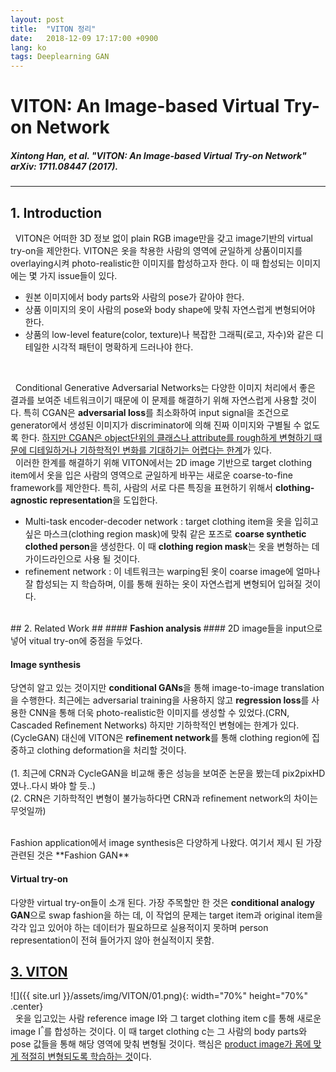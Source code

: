 ```yaml
---
layout: post
title:  "VITON 정리"
date:   2018-12-09 17:17:00 +0900
lang: ko
tags: Deeplearning GAN
---
```

# VITON: An Image-based Virtual Try-on Network #

##### Xintong Han, et al. "VITON: An Image-based Virtual Try-on Network" arXiv: 1711.08447 (2017). #####
<hr>

## 1. Introduction ##
&nbsp;&nbsp;VITON은 어떠한 3D 정보 없이 plain RGB image만을 갖고 image기반의 virtual try-on을 제안한다. VITON은 옷을 착용한 사람의 영역에 균일하게 상품이미지를 overlaying시켜 photo-realistic한 이미지를 합성하고자 한다. 이 때 합성되는 이미지에는 몇 가지 issue들이 있다.

* 원본 이미지에서 body parts와 사람의 pose가 같아야 한다.
* 상품 이미지의 옷이 사람의 pose와 body shape에 맞춰 자연스럽게 변형되어야 한다.
* 상품의 low-level feature(color, texture)나 복잡한 그래픽(로고, 자수)와 같은 디테일한 시각적 패턴이 명확하게 드러나야 한다.
<br>

&nbsp;&nbsp;Conditional Generative Adversarial Networks는 다양한 이미지 처리에서 좋은 결과를 보여준 네트워크이기 때문에 이 문제를 해결하기 위해 자연스럽게 사용할 것이다. 특히 CGAN은 **adversarial loss**를 최소화하여 input signal을 조건으로 generator에서 생성된 이미지가 discriminator에 의해 진짜 이미지와 구별될 수 없도록 한다. <u>하지만 CGAN은 object단위의 클래스나 attribute를 rough하게 변형하기 때문에 디테일하거나 기하학적인 변화를 기대하기는 어렵다는 한계</u>가 있다.<br>
&nbsp;&nbsp;이러한 한계를 해결하기 위해 VITON에서는 2D image 기반으로 target clothing item에서 옷을 입은 사람의 영역으로 균일하게 바꾸는 새로운 coarse-to-fine framework를 제안한다. 특히, 사람의 서로 다른 특징을 표현하기 위해서 **clothing-agnostic representation**을 도입한다.

* Multi-task encoder-decoder network : target clothing item을 옷을 입히고 싶은 마스크(clothing region mask)에 맞춰 같은 포즈로 **coarse synthetic clothed person**을 생성한다. 이 때 **clothing region mask**는 옷을 변형하는 데 가이드라인으로 사용 될 것이다.
* refinement network : 이 네트워크는 warping된 옷이 coarse image에 얼마나 잘 합성되는 지 학습하며, 이를 통해 원하는 옷이 자연스럽게 변형되어 입혀질 것이다.

<br>
## 2. Related Work ##
#### <b> Fashion analysis </b> ####
2D image들을 input으로 넣어 vitual try-on에 중점을 두었다.

#### <b> Image synthesis </b> ####
당연히 알고 있는 것이지만 **conditional GANs**을 통해 image-to-image translation을 수행한다. 최근에는 adversarial training을 사용하지 않고 **regression loss**를 사용한 CNN을 통해 더욱 photo-realistic한 이미지를 생성할 수 있었다.(CRN, Cascaded Refinement Networks) 하지만 기하학적인 변형에는 한계가 있다. (CycleGAN) 대신에 VITON은 **refinement network**를 통해 clothing region에 집중하고 clothing deformation을 처리할 것이다.
<br><br>
(1. 최근에 CRN과 CycleGAN을 비교해 좋은 성능을 보여준 논문을 봤는데 pix2pixHD였나..다시 봐야 할 듯..)<br>
(2. CRN은 기하학적인 변형이 불가능하다면 CRN과 refinement network의 차이는 무엇일까)<br>

<br>
Fashion application에서 image synthesis은 다양하게 나왔다. 여기서 제시 된 가장 관련된 것은 **Fashion GAN**
<br>

#### <b> Virtual try-on </b> ####
다양한 virtual try-on들이 소개 된다. 가장 주목할만 한 것은 **conditional analogy GAN**으로 swap fashion을 하는 데, 이 작업의 문제는 target item과 original item을 각각 입고 있어야 하는 데이터가 필요하므로 실용적이지 못하며 person representation이 전혀 들어가지 않아 현실적이지 못함.
<br>

## <u>3. VITON</u> ##
![]({{ site.url }}/assets/img/VITON/01.png){: width="70%" height="70%" .center}
<br>
&nbsp;&nbsp;옷을 입고있는 사람 reference image I와 그 target clothing item c를 통해 새로운 image I<sup>^</sup>를 합성하는 것이다. 이 때 target clothing c는 그 사람의 body parts와 pose 값들을 통해 해당 영역에 맞춰 변형될 것이다. 핵심은 <u>product image가 몸에 맞게 적절히 변형되도록 학습하는 것</u>이다.
